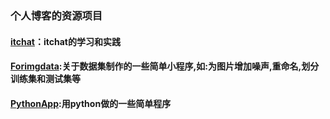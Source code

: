 ### 个人博客的资源项目

#### [itchat](https://github.com/King-Key/Blogger/tree/itchat/itchat)：itchat的学习和实践
#### [Forimgdata](https://github.com/King-Key/Blogger/tree/itchat/Forimgdata):关于数据集制作的一些简单小程序,如:为图片增加噪声,重命名,划分训练集和测试集等 
#### [PythonApp](https://github.com/King-Key/Blogger/tree/master/PythonApp):用python做的一些简单程序
